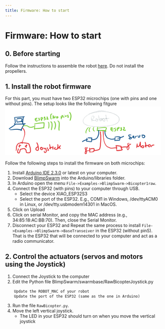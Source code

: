 ```yaml
---
title: Firmware: How to start
---
```


# Firmware: How to start

## 0. Before starting
Follow the instructions to assemble the robot [here](https://rhinestone-star-fa9.notion.site/Robot-Assembly-f31e5685cc46427f9f4b832dc4a56b95). Do not install the propellers.

## 1. Install the robot firmware
For this part, you must have two ESP32 microchips (one with pins and one without pins). The setup looks like the following fitgure
![](https://github.com/LehighBlimpGroup/BlimpSwarm/raw/main/doc/figures/setup.png)

 Follow the following steps to install the firmware on both microchips:
1. Install [Arduino IDE 2.3.0](https://www.arduino.cc/en/software) or latest on your computer.
2. Download [BlimpSwarm](https://github.com/LehighBlimpGroup/BlimpSwarm) into the Arduino/libraries folder.
3. In Arduino open the menu ```File->Examples->BlimpSwarm->Bicopter1raw```.
4. Connect the ESP32 (with pins) to your computer through USB. 
   * Select the device XIAO_ESP32S3
   * Select the port of the ESP32. E.g., COM1 in Windows, /dev/ttyACM0 in Linux, or /dev/tty.usbmodem14301 in MacOS.
5. Click on Upload
6. Click on serial Monitor, and copy the MAC address (e.g., 34:85:18:AC:BB:70). Then, close the Serial Monitor.
7. Disconnect your ESP32 and Repeat the same process to install ```File->Examples->BlimpSwarm->BaseTranseiver``` in the ESP32 (without pinS). That is the ESP32 that will be connected to your computer and act as a radio communicator.




## 2. Control the actuators (servos and motors using the Joystick)

1. Connect the Joystick to the computer
2. Edit the Python file BlimpSwarm/swarmbase/RawBicopterJoystick.py
```
    Update the ROBOT_MAC of your robot
    Update the port of the ESP32 (same as the one in Arduino)
```
3. Run the file ```RawBicopter.py```. 
4. Move the left vertical joystick. 
   * The LED in your ESP32 should turn on when you move the vertical joystick